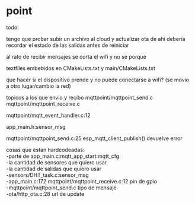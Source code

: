 # point

todo:

tengo que probar subir un archivo al cloud y actualizar ota de ahi
debería recordar el estado de las salidas antes de reiniciar

al rato de recibir mensajes se corta el wifi y no sé porqué

textfiles embebidos en CMakeLists.txt y main/CMakeLists.txt

que hacer si el dispositivo prende y no puede conectarse a wifi? (se movio a otro lugar/cambio la red)

topicos a los que envio y recibo mqttpoint/mqttpoint_send.c mqttpoint/mqttpoint_receive.c

mqttpoint/mqtt_event_handler.c:12

app_main.h:sensor_msg

mqttpoint/mqttpoint_send.c:25 esp_mqtt_client_publish() devuelve error

cosas que estan hardcodeadas:
<br>  -parte de app_main.c:mqtt_app_start:mqtt_cfg
<br>  -la cantidad de sensores que quiero usar
<br>  -la cantidad de salidas que quiero usar
<br>  -sensors/DHT_task.c:sensor_msg
<br>  -app_main.c:172 mqttpoint/mqttpoint_receive.c:12 pin de gpio
<br>  -mqttpoint/mqttpoint_send.c tipo de mensaje
<br>  -ota/http_ota.c:28 url de update